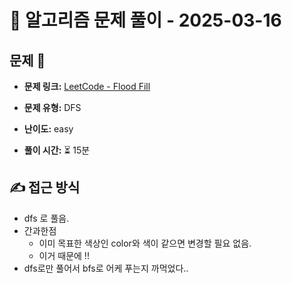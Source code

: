 # 📝 알고리즘 문제 풀이 - 2025-03-16

## 문제 📖

- **문제 링크:** [LeetCode - Flood Fill](https://leetcode.com/problems/flood-fill/)

- **문제 유형:** DFS

- **난이도:** easy

- **풀이 시간:** ⏳ 15분

## ✍ 접근 방식

<!-- (어떤 방법으로 접근했는지 설명) -->
<!-- (다른 풀이를 참고했다면 어떤걸 배웠는지) -->

- dfs 로 풀음.
- 간과한점
  - 이미 목표한 색상인 color와 색이 같으면 변경할 필요 없음.
  - 이거 때문에 !!
- dfs로만 풀어서 bfs로 어케 푸는지 까먹었다..
